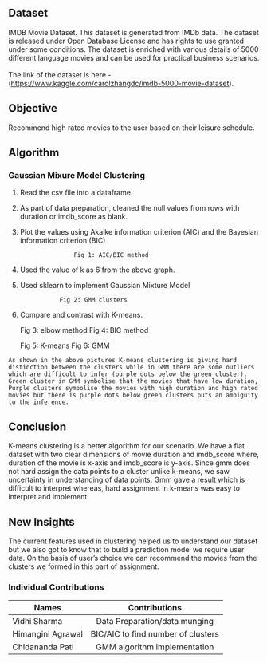 
## Dataset<br>
IMDB Movie Dataset. This dataset is generated from IMDb data. The dataset is released under Open Database License and has rights to use granted under some conditions. The dataset is enriched with various details of 5000 different language movies and can be used for practical business scenarios. 
<br><br>The link of the dataset is here - (https://www.kaggle.com/carolzhangdc/imdb-5000-movie-dataset).

## Objective<br>
Recommend high rated movies to the user based on their leisure schedule.

## Algorithm<br>
### Gaussian Mixure Model Clustering<br>
  1. Read the csv file into a dataframe.
  2. As part of data preparation, cleaned the null values from rows with duration or imdb_score as blank.
  3. Plot the values using Akaike information criterion (AIC) and the Bayesian information criterion (BIC)

						Fig 1: AIC/BIC method
  4. Used the value of k as 6 from the above graph.

  5. Used sklearn to implement Gaussian Mixture Model

					Fig 2: GMM clusters

  6. Compare and contrast with K-means.

 
		Fig 3: elbow method					Fig 4: BIC method




		Fig 5: K-means						Fig 6: GMM 

    As shown in the above pictures K-means clustering is giving hard distinction between the clusters while in GMM there are some outliers which are difficult to infer (purple dots below the green cluster). Green cluster in GMM symbolise that the movies that have low duration, Purple clusters symbolise the movies with high duration and high rated movies but there is purple dots below green clusters puts an ambiguity to the inference.   

## Conclusion<br>
K-means clustering is a better algorithm for our scenario. We have a flat dataset with two clear dimensions of movie duration and imdb_score where, duration of the movie is x-axis and imdb_score is y-axis. Since gmm does not hard assign the data points to a cluster unlike k-means, we saw uncertainty in understanding of data points. Gmm gave a result which is difficult to interpret whereas, hard assignment in k-means was easy to interpret and implement.

## New Insights<br>
The current features used in clustering helped us to understand our dataset but we also got to know that to build a prediction model we require user data. On the basis of user’s choice we can recommend the movies from the clusters we formed in this part of assignment.
				
### Individual Contributions<br>

|    Names          | Contributions                 | 
| ----------------- |:-----------------------------:| 
| Vidhi Sharma      | Data Preparation/data munging | 
| Himangini Agrawal | BIC/AIC to find number of clusters      |  
| Chidananda Pati   | GMM algorithm implementation      |   








